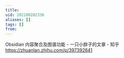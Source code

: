 ```yaml
---
title: 
uid: 202108202336
aliases: []
tags: []
from: 
---
```

Obsidian 内容聚合及图谱功能 - 一只小胖子的文章 - 知乎
https://zhuanlan.zhihu.com/p/397392641